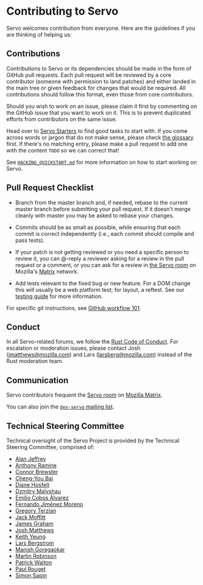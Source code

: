 # Contributing to Servo

Servo welcomes contribution from everyone. Here are the guidelines if you are
thinking of helping us:


## Contributions

Contributions to Servo or its dependencies should be made in the form of GitHub
pull requests. Each pull request will be reviewed by a core contributor
(someone with permission to land patches) and either landed in the main tree or
given feedback for changes that would be required. All contributions should
follow this format, even those from core contributors.

Should you wish to work on an issue, please claim it first by commenting on
the GitHub issue that you want to work on it. This is to prevent duplicated
efforts from contributors on the same issue.

Head over to [Servo Starters](https://starters.servo.org/) to find
good tasks to start with. If you come across words or jargon that do not make
sense, please check [the glossary](docs/glossary.md) first. If there's no
matching entry, please make a pull request to add one with the content `TODO`
so we can correct that!

See [`HACKING_QUICKSTART.md`](docs/HACKING_QUICKSTART.md) for more information
on how to start working on Servo.

## Pull Request Checklist

- Branch from the master branch and, if needed, rebase to the current master
  branch before submitting your pull request. If it doesn't merge cleanly with
  master you may be asked to rebase your changes.

- Commits should be as small as possible, while ensuring that each commit is
  correct independently (i.e., each commit should compile and pass tests). 

- If your patch is not getting reviewed or you need a specific person to review
  it, you can @-reply a reviewer asking for a review in the pull request or a
  comment, or you can ask for a review in [the Servo room](https://chat.mozilla.org/#/room/#servo:mozilla.org) on Mozilla's [Matrix](https://wiki.mozilla.org/Matrix) network.

- Add tests relevant to the fixed bug or new feature.  For a DOM change this
  will usually be a web platform test; for layout, a reftest.  See our [testing
  guide](https://github.com/servo/servo/wiki/Testing) for more information.

For specific git instructions, see [GitHub workflow 101](https://github.com/servo/servo/wiki/Github-workflow).

## Conduct

In all Servo-related forums, we follow the [Rust Code of Conduct](https://www.rust-lang.org/policies/code-of-conduct). For escalation or moderation issues, please contact Josh (jmatthews@mozilla.com) and Lars (larsberg@mozilla.com) instead of the Rust moderation team.


## Communication

Servo contributors frequent the [Servo room](https://chat.mozilla.org/#/room/#servo:mozilla.org) on [Mozilla Matrix](https://wiki.mozilla.org/Matrix).

You can also join the [`dev-servo` mailing list](https://lists.mozilla.org/listinfo/dev-servo).

## Technical Steering Committee

Technical oversight of the Servo Project is provided by the Technical Steering Committee,
comprised of:

- [Alan Jeffrey](https://github.com/asajeffrey)
- [Anthony Ramine](https://github.com/nox)
- [Connor Brewster](https://github.com/cbrewster)
- [Cheng-You Bai](https://github.com/cybai)
- [Diane Hosfelt](https://github.com/avadacatavra)
- [Dzmitry Malyshau](https://github.com/kvark)
- [Emilio Cobos Álvarez](https://github.com/emilio)
- [Fernando Jiménez Moreno](https://github.com/ferjm)
- [Gregory Terzian](https://github.com/gterzian)
- [Jack Moffitt](https://github.com/metajack)
- [James Graham](https://github.com/jgraham)
- [Josh Matthews](https://github.com/jdm)
- [Keith Yeung](https://github.com/KiChjang)
- [Lars Bergstrom](https://github.com/larsbergstrom)
- [Manish Goregaokar](https://github.com/Manishearth)
- [Martin Robinson](https://github.com/mrobinson)
- [Patrick Walton](https://github.com/pcwalton)
- [Paul Rouget](https://github.com/paulrouget)
- [Simon Sapin](https://github.com/SimonSapin)
